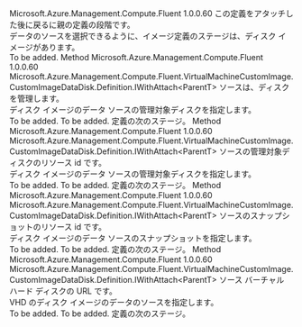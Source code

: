<Type Name="IWithImageSource&lt;ParentT&gt;" FullName="Microsoft.Azure.Management.Compute.Fluent.VirtualMachineCustomImage.CustomImageDataDisk.Definition.IWithImageSource&lt;ParentT&gt;">
  <TypeSignature Language="C#" Value="public interface IWithImageSource&lt;ParentT&gt;" />
  <TypeSignature Language="ILAsm" Value=".class public interface auto ansi abstract IWithImageSource`1&lt;ParentT&gt;" />
  <TypeSignature Language="DocId" Value="T:Microsoft.Azure.Management.Compute.Fluent.VirtualMachineCustomImage.CustomImageDataDisk.Definition.IWithImageSource`1" />
  <TypeSignature Language="VB.NET" Value="Public Interface IWithImageSource(Of ParentT)" />
  <TypeSignature Language="F#" Value="type IWithImageSource&lt;'ParentT&gt; = interface" />
  <AssemblyInfo>
    <AssemblyName>Microsoft.Azure.Management.Compute.Fluent</AssemblyName>
    <AssemblyVersion>1.0.0.60</AssemblyVersion>
  </AssemblyInfo>
  <TypeParameters>
    <TypeParameter Name="ParentT" />
  </TypeParameters>
  <Interfaces />
  <Docs>
    <typeparam name="ParentT">この定義をアタッチした後に戻るに親の定義の段階です。</typeparam>
    <summary>
            データのソースを選択できるように、イメージ定義のステージは、ディスク イメージがあります。
            </summary>
    <remarks>To be added.</remarks>
  </Docs>
  <Members>
    <Member MemberName="FromManagedDisk">
      <MemberSignature Language="C#" Value="public Microsoft.Azure.Management.Compute.Fluent.VirtualMachineCustomImage.CustomImageDataDisk.Definition.IWithAttach&lt;ParentT&gt; FromManagedDisk (Microsoft.Azure.Management.Compute.Fluent.IDisk sourceManagedDisk);" />
      <MemberSignature Language="ILAsm" Value=".method public hidebysig newslot virtual instance class Microsoft.Azure.Management.Compute.Fluent.VirtualMachineCustomImage.CustomImageDataDisk.Definition.IWithAttach`1&lt;!ParentT&gt; FromManagedDisk(class Microsoft.Azure.Management.Compute.Fluent.IDisk sourceManagedDisk) cil managed" />
      <MemberSignature Language="DocId" Value="M:Microsoft.Azure.Management.Compute.Fluent.VirtualMachineCustomImage.CustomImageDataDisk.Definition.IWithImageSource`1.FromManagedDisk(Microsoft.Azure.Management.Compute.Fluent.IDisk)" />
      <MemberSignature Language="VB.NET" Value="Public Function FromManagedDisk (sourceManagedDisk As IDisk) As IWithAttach(Of ParentT)" />
      <MemberSignature Language="F#" Value="abstract member FromManagedDisk : Microsoft.Azure.Management.Compute.Fluent.IDisk -&gt; Microsoft.Azure.Management.Compute.Fluent.VirtualMachineCustomImage.CustomImageDataDisk.Definition.IWithAttach&lt;'ParentT&gt;" Usage="iWithImageSource.FromManagedDisk sourceManagedDisk" />
      <MemberType>Method</MemberType>
      <AssemblyInfo>
        <AssemblyName>Microsoft.Azure.Management.Compute.Fluent</AssemblyName>
        <AssemblyVersion>1.0.0.60</AssemblyVersion>
      </AssemblyInfo>
      <ReturnValue>
        <ReturnType>Microsoft.Azure.Management.Compute.Fluent.VirtualMachineCustomImage.CustomImageDataDisk.Definition.IWithAttach&lt;ParentT&gt;</ReturnType>
      </ReturnValue>
      <Parameters>
        <Parameter Name="sourceManagedDisk" Type="Microsoft.Azure.Management.Compute.Fluent.IDisk" />
      </Parameters>
      <Docs>
        <param name="sourceManagedDisk">ソースは、ディスクを管理します。</param>
        <summary>
            ディスク イメージのデータ ソースの管理対象ディスクを指定します。
            </summary>
        <returns>To be added.</returns>
        <remarks>To be added.</remarks>
        <return>定義の次のステージ。</return>
      </Docs>
    </Member>
    <Member MemberName="FromManagedDisk">
      <MemberSignature Language="C#" Value="public Microsoft.Azure.Management.Compute.Fluent.VirtualMachineCustomImage.CustomImageDataDisk.Definition.IWithAttach&lt;ParentT&gt; FromManagedDisk (string sourceManagedDiskId);" />
      <MemberSignature Language="ILAsm" Value=".method public hidebysig newslot virtual instance class Microsoft.Azure.Management.Compute.Fluent.VirtualMachineCustomImage.CustomImageDataDisk.Definition.IWithAttach`1&lt;!ParentT&gt; FromManagedDisk(string sourceManagedDiskId) cil managed" />
      <MemberSignature Language="DocId" Value="M:Microsoft.Azure.Management.Compute.Fluent.VirtualMachineCustomImage.CustomImageDataDisk.Definition.IWithImageSource`1.FromManagedDisk(System.String)" />
      <MemberSignature Language="VB.NET" Value="Public Function FromManagedDisk (sourceManagedDiskId As String) As IWithAttach(Of ParentT)" />
      <MemberSignature Language="F#" Value="abstract member FromManagedDisk : string -&gt; Microsoft.Azure.Management.Compute.Fluent.VirtualMachineCustomImage.CustomImageDataDisk.Definition.IWithAttach&lt;'ParentT&gt;" Usage="iWithImageSource.FromManagedDisk sourceManagedDiskId" />
      <MemberType>Method</MemberType>
      <AssemblyInfo>
        <AssemblyName>Microsoft.Azure.Management.Compute.Fluent</AssemblyName>
        <AssemblyVersion>1.0.0.60</AssemblyVersion>
      </AssemblyInfo>
      <ReturnValue>
        <ReturnType>Microsoft.Azure.Management.Compute.Fluent.VirtualMachineCustomImage.CustomImageDataDisk.Definition.IWithAttach&lt;ParentT&gt;</ReturnType>
      </ReturnValue>
      <Parameters>
        <Parameter Name="sourceManagedDiskId" Type="System.String" />
      </Parameters>
      <Docs>
        <param name="sourceManagedDiskId">ソースの管理対象ディスクのリソース id です。</param>
        <summary>
            ディスク イメージのデータ ソースの管理対象ディスクを指定します。
            </summary>
        <returns>To be added.</returns>
        <remarks>To be added.</remarks>
        <return>定義の次のステージ。</return>
      </Docs>
    </Member>
    <Member MemberName="FromSnapshot">
      <MemberSignature Language="C#" Value="public Microsoft.Azure.Management.Compute.Fluent.VirtualMachineCustomImage.CustomImageDataDisk.Definition.IWithAttach&lt;ParentT&gt; FromSnapshot (string sourceSnapshotId);" />
      <MemberSignature Language="ILAsm" Value=".method public hidebysig newslot virtual instance class Microsoft.Azure.Management.Compute.Fluent.VirtualMachineCustomImage.CustomImageDataDisk.Definition.IWithAttach`1&lt;!ParentT&gt; FromSnapshot(string sourceSnapshotId) cil managed" />
      <MemberSignature Language="DocId" Value="M:Microsoft.Azure.Management.Compute.Fluent.VirtualMachineCustomImage.CustomImageDataDisk.Definition.IWithImageSource`1.FromSnapshot(System.String)" />
      <MemberSignature Language="VB.NET" Value="Public Function FromSnapshot (sourceSnapshotId As String) As IWithAttach(Of ParentT)" />
      <MemberSignature Language="F#" Value="abstract member FromSnapshot : string -&gt; Microsoft.Azure.Management.Compute.Fluent.VirtualMachineCustomImage.CustomImageDataDisk.Definition.IWithAttach&lt;'ParentT&gt;" Usage="iWithImageSource.FromSnapshot sourceSnapshotId" />
      <MemberType>Method</MemberType>
      <AssemblyInfo>
        <AssemblyName>Microsoft.Azure.Management.Compute.Fluent</AssemblyName>
        <AssemblyVersion>1.0.0.60</AssemblyVersion>
      </AssemblyInfo>
      <ReturnValue>
        <ReturnType>Microsoft.Azure.Management.Compute.Fluent.VirtualMachineCustomImage.CustomImageDataDisk.Definition.IWithAttach&lt;ParentT&gt;</ReturnType>
      </ReturnValue>
      <Parameters>
        <Parameter Name="sourceSnapshotId" Type="System.String" />
      </Parameters>
      <Docs>
        <param name="sourceSnapshotId">ソースのスナップショットのリソース id です。</param>
        <summary>
            ディスク イメージのデータ ソースのスナップショットを指定します。
            </summary>
        <returns>To be added.</returns>
        <remarks>To be added.</remarks>
        <return>定義の次のステージ。</return>
      </Docs>
    </Member>
    <Member MemberName="FromVhd">
      <MemberSignature Language="C#" Value="public Microsoft.Azure.Management.Compute.Fluent.VirtualMachineCustomImage.CustomImageDataDisk.Definition.IWithAttach&lt;ParentT&gt; FromVhd (string sourceVhdUrl);" />
      <MemberSignature Language="ILAsm" Value=".method public hidebysig newslot virtual instance class Microsoft.Azure.Management.Compute.Fluent.VirtualMachineCustomImage.CustomImageDataDisk.Definition.IWithAttach`1&lt;!ParentT&gt; FromVhd(string sourceVhdUrl) cil managed" />
      <MemberSignature Language="DocId" Value="M:Microsoft.Azure.Management.Compute.Fluent.VirtualMachineCustomImage.CustomImageDataDisk.Definition.IWithImageSource`1.FromVhd(System.String)" />
      <MemberSignature Language="VB.NET" Value="Public Function FromVhd (sourceVhdUrl As String) As IWithAttach(Of ParentT)" />
      <MemberSignature Language="F#" Value="abstract member FromVhd : string -&gt; Microsoft.Azure.Management.Compute.Fluent.VirtualMachineCustomImage.CustomImageDataDisk.Definition.IWithAttach&lt;'ParentT&gt;" Usage="iWithImageSource.FromVhd sourceVhdUrl" />
      <MemberType>Method</MemberType>
      <AssemblyInfo>
        <AssemblyName>Microsoft.Azure.Management.Compute.Fluent</AssemblyName>
        <AssemblyVersion>1.0.0.60</AssemblyVersion>
      </AssemblyInfo>
      <ReturnValue>
        <ReturnType>Microsoft.Azure.Management.Compute.Fluent.VirtualMachineCustomImage.CustomImageDataDisk.Definition.IWithAttach&lt;ParentT&gt;</ReturnType>
      </ReturnValue>
      <Parameters>
        <Parameter Name="sourceVhdUrl" Type="System.String" />
      </Parameters>
      <Docs>
        <param name="sourceVhdUrl">ソース バーチャル ハード ディスクの URL です。</param>
        <summary>
            VHD のディスク イメージのデータのソースを指定します。
            </summary>
        <returns>To be added.</returns>
        <remarks>To be added.</remarks>
        <return>定義の次のステージ。</return>
      </Docs>
    </Member>
  </Members>
</Type>